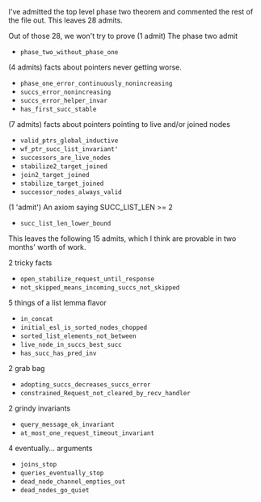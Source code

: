 I've admitted the top level phase two theorem and commented the rest of the file
out. This leaves 28 admits.

Out of those 28, we won't try to prove
(1 admit) The phase two admit
- `phase_two_without_phase_one`

(4 admits) facts about pointers never getting worse.
- `phase_one_error_continuously_nonincreasing`
- `succs_error_nonincreasing`
- `succs_error_helper_invar`
- `has_first_succ_stable`

(7 admits) facts about pointers pointing to live and/or joined nodes
- `valid_ptrs_global_inductive`
- `wf_ptr_succ_list_invariant'`
- `successors_are_live_nodes`
- `stabilize2_target_joined`
- `join2_target_joined`
- `stabilize_target_joined`
- `successor_nodes_always_valid`

(1 'admit') An axiom saying SUCC_LIST_LEN >= 2
- `succ_list_len_lower_bound`

This leaves the following 15 admits, which I think are provable in two months'
worth of work.

2 tricky facts
- `open_stabilize_request_until_response`
- `not_skipped_means_incoming_succs_not_skipped`

5 things of a list lemma flavor
- `in_concat`
- `initial_esl_is_sorted_nodes_chopped`
- `sorted_list_elements_not_between`
- `live_node_in_succs_best_succ`
- `has_succ_has_pred_inv`

2 grab bag
- `adopting_succs_decreases_succs_error`
- `constrained_Request_not_cleared_by_recv_handler`

2 grindy invariants
- `query_message_ok_invariant`
- `at_most_one_request_timeout_invariant`

4 eventually... arguments
- `joins_stop`
- `queries_eventually_stop`
- `dead_node_channel_empties_out`
- `dead_nodes_go_quiet`
